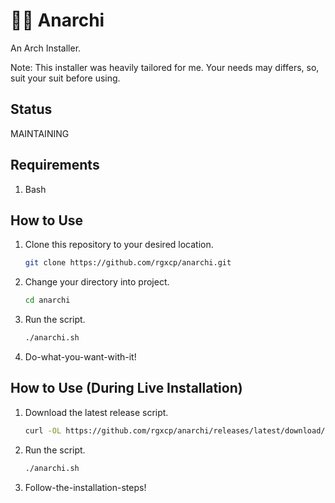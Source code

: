 # 🧑‍🚒 Anarchi

An Arch Installer.

Note: This installer was heavily tailored for me. Your needs may differs, so, suit your suit before using.

## Status

MAINTAINING

## Requirements

1. Bash

## How to Use

1. Clone this repository to your desired location.
   ```bash
   git clone https://github.com/rgxcp/anarchi.git
   ```
2. Change your directory into project.
   ```bash
   cd anarchi
   ```
3. Run the script.
   ```bash
   ./anarchi.sh
   ```
4. Do-what-you-want-with-it!

## How to Use (During Live Installation)

1. Download the latest release script.
   ```bash
   curl -OL https://github.com/rgxcp/anarchi/releases/latest/download/anarchi.sh
   ```
2. Run the script.
   ```bash
   ./anarchi.sh
   ```
3. Follow-the-installation-steps!
